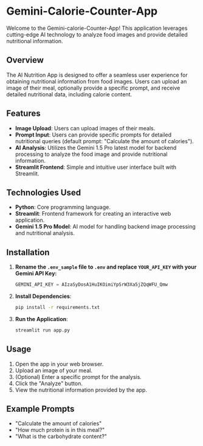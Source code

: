 # Gemini-Calorie-Counter-App

Welcome to the Gemini-calorie-Counter-App! This application leverages cutting-edge AI technology to analyze food images and provide detailed nutritional information. 

## Overview

The AI Nutrition App is designed to offer a seamless user experience for obtaining nutritional information from food images. Users can upload an image of their meal, optionally provide a specific prompt, and receive detailed nutritional data, including calorie content.

## Features

- **Image Upload**: Users can upload images of their meals.
- **Prompt Input**: Users can provide specific prompts for detailed nutritional queries (default prompt: "Calculate the amount of calories").
- **AI Analysis**: Utilizes the Gemini 1.5 Pro latest model for backend processing to analyze the food image and provide nutritional information.
- **Streamlit Frontend**: Simple and intuitive user interface built with Streamlit.

## Technologies Used

- **Python**: Core programming language.
- **Streamlit**: Frontend framework for creating an interactive web application.
- **Gemini 1.5 Pro Model**: AI model for handling backend image processing and nutritional analysis.

## Installation

1. **Rename the `.env_sample` file to `.env` and replace `YOUR_API_KEY` with your Gemini API Key:**
    ```python
    GEMINI_API_KEY = AIzaSyDosA1HuIKOimiYpSrW3Xa5jZQqWFU_Qmw
    ```

2. **Install Dependencies**:
   ```bash
   pip install -r requirements.txt
   ```

3. **Run the Application**:
   ```bash
   streamlit run app.py
   ```

## Usage

1. Open the app in your web browser.
2. Upload an image of your meal.
3. (Optional) Enter a specific prompt for the analysis.
4. Click the "Analyze" button.
5. View the nutritional information provided by the app.

## Example Prompts

- "Calculate the amount of calories"
- "How much protein is in this meal?"
- "What is the carbohydrate content?"

